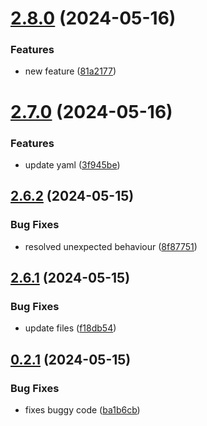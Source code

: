 # [2.8.0](https://github.com/frtibble/test-repo/compare/v2.7.0...v2.8.0) (2024-05-16)


### Features

* new feature ([81a2177](https://github.com/frtibble/test-repo/commit/81a2177c2a56ec3b35d7b30bd24d790692513656))



# [2.7.0](https://github.com/frtibble/test-repo/compare/v2.6.2...v2.7.0) (2024-05-16)


### Features

* update yaml ([3f945be](https://github.com/frtibble/test-repo/commit/3f945be2a85242c5eac9832da32c31989111e0db))



## [2.6.2](https://github.com/frtibble/test-repo/compare/v2.6.1...v2.6.2) (2024-05-15)


### Bug Fixes

* resolved unexpected behaviour ([8f87751](https://github.com/frtibble/test-repo/commit/8f8775155be779aa29c26788491271a1da81ba14))



## [2.6.1](https://github.com/frtibble/test-repo/compare/v0.2.1...v2.6.1) (2024-05-15)


### Bug Fixes

* update files ([f18db54](https://github.com/frtibble/test-repo/commit/f18db54911e8f833962b8ed9e81d41341226ae01))



## [0.2.1](https://github.com/frtibble/test-repo/compare/v0.2.0...v0.2.1) (2024-05-15)


### Bug Fixes

* fixes buggy code ([ba1b6cb](https://github.com/frtibble/test-repo/commit/ba1b6cb1a6d36b97f854e507f1239f6d0d632d3e))



